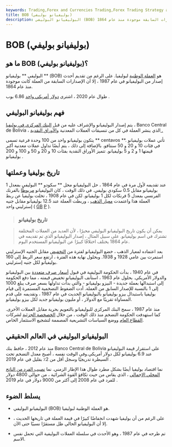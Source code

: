 ```yaml
---
keywords: Trading,Forex and Currencies Trading,Forex Trading Strategy and Education,Strategy and Education
title: BOB (بوليفيانو بوليفي)
description: البوليفيانو البوليفي (BOB) هو العملة الوطنية لبوليفيا. بينما ظهرت نسخته الحديثة لأول مرة في عام 1987 ، إلا أن الإصدارات السابقة موجودة منذ عام 1864.
---
```


# BOB (بوليفيانو بوليفي)
## ما هو BOB (بوليفيانو بوليفي)؟

البوليفي ** بوليفيانو ** (BOB) هو [العملة الوطنية](/national-currency) لبوليفيا. على الرغم من تقديم أحدث إصدار من البوليفيانو في عام 1987 ، إلا أن الإصدارات السابقة من العملة كانت موجودة منذ عام 1864.

طوال عام 2020 ، اشترى [دولار أمريكي واحد](/usd-united-states-dollar) 6.86 بوب .

## فهم بوليفيانو البوليفي

يتم إصدار البوليفيانو والإشراف عليه من قبل [البنك المركزي في بوليفيا](/centralbank) ، Banco Central de Bolivia ، الذي ينشر العملة في كل من تنسيقات العملات المعدنية [والأوراق النقدية .](/banknote)

يتكون بوليفيانو واحد من 100 وحدة فرعية تسمى ** centavos **. تأتي عملات بوليفيانو في فئات 10 و 20 و 50 سنتافو. بالإضافة إلى ذلك ، يتم أيضًا تداول عملات معدنية أكبر قيمتها 1 و 2 و 5 بوليفيانو. تتميز الأوراق النقدية بفئات 10 و 20 و 50 و 100 و 200 بوليفيانو .

## تاريخ بوليفيا وعملتها

عند تقديمه لأول مرة في عام 1864 ، حل البوليفيانو محل ** سكودو ** البوليفي بمعدل 1 بوليفيانو مقابل 0.5 سكودي بوليفي. في ذلك الوقت ، كان البوليفيانو [مربوطًا](/currency-peg) بالفرنك الفرنسي بمعدل 5 فرنكات لكل 1 بوليفيانو. لكن في عام 1908 ، تخلت بوليفيا عن ربط العملة هذا واعتمدت [معيار الذهب](/goldstandard) ، وربطت العملة عند 12.5 بوليفيانو مقابل جنيه إسترليني واحد ( [GB](/gbp) [P](/gbp) ).

> ### تاريخ بوليفيانو

> يمكن أن يكون تاريخ البوليفيانو البوليفي محيرًا ، لأن العديد من العملات المختلفة تشترك في اسم بوليفيانو. على سبيل المثال ، إصدار البوليفيانو الذي تم تقديمه في عام 1864 يختلف اختلافًا كبيرًا عن البوليفيانو المستخدم اليوم.

>

بعد اعتماده لمعيار الذهب ، خضع البوليفيانو لفترة من [التخفيض](/devaluation) مقابل الجنيه الإسترليني استمرت بين عامي 1928 و 1938. وبحلول نهاية هذه الفترة ، ارتفع سعر الربط إلى 160 بوليفيانو لكل جنيه إسترليني.

في عام 1940 ، بدأت الحكومة البوليفية في قبول [أسعار صرف متعددة](/exchangerate) بين البوليفيانو والدولار الأمريكي. بحلول عام 1963 ، استأنف البوليفيانو تخفيض قيمته ، مما دفع الحكومة إلى استبدالها بعملة جديدة - البيزو بوليفيانو - والتي بدأت تداولها بسعر صرف يبلغ 1000 إلى 1 بالنسبة للإصدار السابق من العملة. أدت الضغوط التضخمية المستمرة إلى قيام بوليفيا باستبدال بيزو بوليفيانو بالبوليفيانو الحديث في عام 1987 ، وتقديمه على قدم المساواة تقريبًا مع الدولار ، أو مليون بوليفيانو جديد لكل بيزو بوليفيانو.

منذ عام 1987 ، سمح البنك المركزي للبوليفيانو بالتعويم بحرية مقابل العملات الأخرى. كما استهدفت الحكومة التضخم منذ ذلك الوقت ، من خلال [الخصخصة الجزئية](/privatization) لشركات [القطاع العام](/private-sector) ووضع السياسات التشريعية المصممة لتشجيع الاستثمار الخاص.

## البوليفيانو البوليفي في العالم الحقيقي

منذ عام 2012 ، حافظ بنك Banco Central de Bolivia على استقرار قيمة البوليفيانو عند 6.9 بوليفيانو لكل دولار أمريكي.وفي الوقت نفسه ، أصبح معدل التضخم تحت السيطرة تدريجيًا وسجل أقل من 2٪ بقليل في عام 2019 .

نما اقتصاد بوليفيا أيضًا بشكل مطرد طوال هذا الإطار الزمني. نما [نصيب الفرد من الناتج المحلي الإجمالي](/per-capita-gdp) ، الذي يقاس من حيث تكافؤ القوة الشرائية ، من حوالي 4800 دولار للفرد في عام 2008 إلى أكثر من 9000 دولار في عام 2019 .

## يسلط الضوء

- البوليفيانو البوليفي (BOB) هو العملة الوطنية لبوليفيا.

- على الرغم من أن بوليفيا شهدت انخفاضًا كبيرًا في قيمة العملة في تاريخها الحديث ، إلا أن البوليفيانو الحالي ظل مستقرًا نسبيًا حتى الآن.

- تم طرحه في عام 1987 ، وهو الأحدث في سلسلة العملات البوليفية التي تحمل نفس الاسم.

